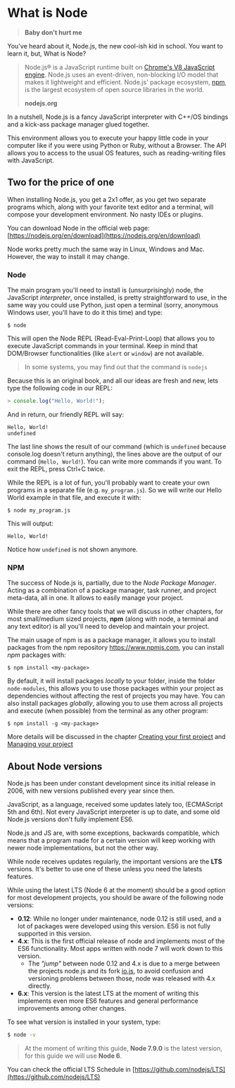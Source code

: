 # What is Node

> **Baby don't hurt me**

You've heard about it, Node.js, the new cool-ish kid in school. You want to learn it, but, What is Node?

> Node.js® is a JavaScript runtime built on [Chrome's V8 JavaScript engine](https://developers.google.com/v8). Node.js uses an event-driven, non-blocking I/O model that makes it lightweight and efficient. Node.js' package ecosystem, [npm](https://www.npmjs.com), is the largest ecosystem of open source libraries in the world.
>
> **nodejs.org**

In a nutshell, Node.js is a fancy JavaScript interpreter with C++/OS bindings and a kick-ass package manager glued together.

This environment allows you to execute your happy little code in your computer like if you were using Python or Ruby, without a Browser. The API allows you to access to the usual OS features, such as reading-writing files with JavaScript.

## Two for the price of one

When installing Node.js, you get a 2x1 offer, as you get two separate programs which, along with your favorite text editor and a terminal, will compose your development environment. No nasty IDEs or plugins.

You can download Node in the official web page: [https://nodejs.org/en/download](https://nodejs.org/en/download)

Node works pretty much the same way in Linux, Windows and Mac. However, the way to install it may change.

### Node

The main program you'll need to install is (unsurprisingly) node, the JavaScript _interpreter_, once installed, is pretty straightforward to use, in the same way you could use Python, just open a terminal (sorry, anonymous Windows user, you'll have to do it this time) and type:

```
$ node
```

This will open the Node REPL (Read-Eval-Print-Loop) that allows you to execute JavaScript commands in your terminal. Keep in mind that DOM/Browser functionalities (like `alert` or `window`) are not available.

> In some systems, you may find out that the command is `nodejs`

 Because this is an original book, and all our ideas are fresh and new, lets type the following code in our REPL:

```js
> console.log("Hello, World!");
```

And in return, our friendly REPL will say:

```
Hello, World!
undefined
```

The last line shows the result of our command (which is `undefined` because console.log doesn't return anything), the lines above are the output of our command (`Hello, World!`). You can write more commands if you want. To exit the REPL, press Ctrl+C twice.

While the REPL is a lot of fun, you'll probably want to create your own programs in a separate file (e.g. `my_program.js`). So we will write our Hello World example in that file, and execute it with:

```
$ node my_program.js
```

This will output:

```
Hello, World!
```

Notice how `undefined` is not shown anymore.

### NPM

The success of Node.js is, partially, due to the _Node Package Manager_. Acting as a combination of a package manager, task runner, and project meta-data, all in one. It allows to easily manage your project.

While there are other fancy tools that we will discuss in other chapters, for most small/medium sized projects, **npm** (along with node, a terminal and any text editor) is all you'll need to develop and maintain your project.

The main usage of npm is as a package manager, it allows you to install packages from the npm repository <https://www.npmjs.com>, you can install _npm_ packages with:

```
$ npm install <my-package>
```

By default, it will install packages _locally_ to your folder, inside the folder `node-modules`, this allows you to use those packages within your project as dependencies without affecting the rest of projects you may have. You can also install packages _globally_, allowing you to use them across all projects and execute \(when possible\) from the terminal as any other program:

```
$ npm install -g <my-package>
```

More details will be discussed in the chapter [Creating your first project](/projects/creating-your-first-project.md) and [Managing your project](/advanced-topics/managing-your-project.md)

## About Node versions

Node.js has been under constant development since its initial release in 2006, with new versions published every year since then.

JavaScript, as a language, received some updates lately too, (ECMAScript 5th and 6th). Not every JavaScript interpreter is up to date, and some old Node.js versions don't fully implement ES6.

Node.js and JS are, with some exceptions, backwards compatible, which means that a program made for a certain version will keep working with newer node implementations, but not the other way.

While node receives updates regularly, the important versions are the **LTS** versions. It's better to use one of these unless you need the latests features.

While using the latest LTS (Node 6 at the moment) should be a good option for most development projects, you should be aware of the following node versions:

* **0.12**: While no longer under maintenance, node 0.12 is still used, and a lot of packages were developed using this version. ES6 is not fully supported in this version.
* **4.x**: This is the first official release of node and implements most of the ES6 functionality. Most apps written with node 7 will work down to this version.
  * The _"jump"_ between node 0.12 and 4.x is due to a merge between the projects node.js and its fork [io.js](https://iojs.org), to avoid confusion and versioning problems between those, node was released with 4.x directly.
* **6.x**: This version is the latest LTS at the moment of writing this implements even more ES6 features and general performance improvements among other changes.

To see what version is installed in your system, type:

```bash
$ node -v
```

> At the moment of writing this guide, **Node 7.9.0** is the latest version, for this guide we will use **Node 6**.

You can check the official LTS Schedule in [https://github.com/nodejs/LTS](https://github.com/nodejs/LTS)
